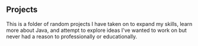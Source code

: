 ## Projects

This is a folder of random projects I have taken on to expand my skills, learn more about Java, and attempt to explore ideas I've wanted to work on but never had a reason to professionally or educationally. 
